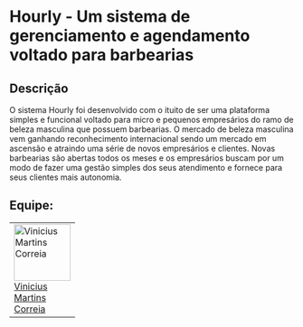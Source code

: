 # Hourly - Um sistema de gerenciamento e agendamento voltado para barbearias

## Descrição

O sistema Hourly foi desenvolvido com o ituito de ser uma plataforma simples e funcional voltado para micro e pequenos empresários do ramo de beleza masculina que possuem barbearias. O mercado de beleza masculina vem ganhando reconhecimento internacional sendo um mercado em ascensão e atraindo uma série de novos empresários e clientes. Novas barbearias são abertas todos os meses e os empresários buscam por um modo de fazer uma gestão simples dos seus atendimento e fornece para seus clientes mais autonomia.

## Equipe:

<table>
  <tr>
    <td width="100px">
      <a href="https://github.com/ViniXCorreia">
        <img alt="Vinicius Martins Correia" width="100px" height="100px" src="https://avatars.githubusercontent.com/u/79664002?v=4" />
        Vinicius Martins Correia
      </a>
    </td>
  </tr>
</table>
